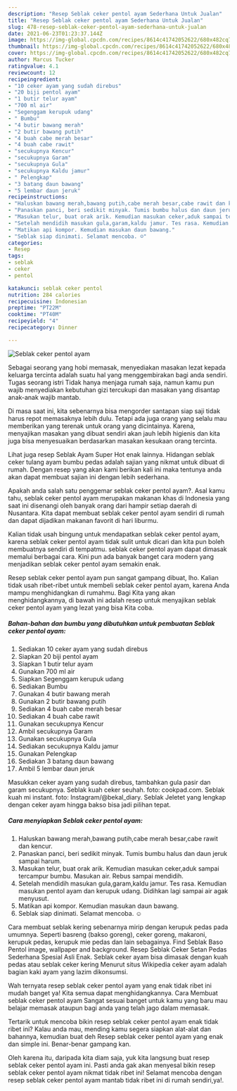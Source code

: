 ```yaml
---
description: "Resep Seblak ceker pentol ayam Sederhana Untuk Jualan"
title: "Resep Seblak ceker pentol ayam Sederhana Untuk Jualan"
slug: 478-resep-seblak-ceker-pentol-ayam-sederhana-untuk-jualan
date: 2021-06-23T01:23:37.144Z
image: https://img-global.cpcdn.com/recipes/8614c41742052622/680x482cq70/seblak-ceker-pentol-ayam-foto-resep-utama.jpg
thumbnail: https://img-global.cpcdn.com/recipes/8614c41742052622/680x482cq70/seblak-ceker-pentol-ayam-foto-resep-utama.jpg
cover: https://img-global.cpcdn.com/recipes/8614c41742052622/680x482cq70/seblak-ceker-pentol-ayam-foto-resep-utama.jpg
author: Marcus Tucker
ratingvalue: 4.1
reviewcount: 12
recipeingredient:
- "10 ceker ayam yang sudah direbus"
- "20 biji pentol ayam"
- "1 butir telur ayam"
- "700 ml air"
- "Segenggam kerupuk udang"
- " Bumbu"
- "4 butir bawang merah"
- "2 butir bawang putih"
- "4 buah cabe merah besar"
- "4 buah cabe rawit"
- "secukupnya Kencur"
- "secukupnya Garam"
- "secukupnya Gula"
- "secukupnya Kaldu jamur"
- " Pelengkap"
- "3 batang daun bawang"
- "5 lembar daun jeruk"
recipeinstructions:
- "Haluskan bawang merah,bawang putih,cabe merah besar,cabe rawit dan kencur."
- "Panaskan panci, beri sedikit minyak. Tumis bumbu halus dan daun jeruk sampai harum."
- "Masukan telur, buat orak arik. Kemudian masukan ceker,aduk sampai tercampur bumbu. Masukan air. Rebus sampai mendidih."
- "Setelah mendidih masukan gula,garam,kaldu jamur. Tes rasa. Kemudian masukan pentol ayam dan kerupuk udang. Didihkan lagi sampai air agak menyusut."
- "Matikan api kompor. Kemudian masukan daun bawang."
- "Seblak siap dinimati. Selamat mencoba. ☺️"
categories:
- Resep
tags:
- seblak
- ceker
- pentol

katakunci: seblak ceker pentol 
nutrition: 284 calories
recipecuisine: Indonesian
preptime: "PT22M"
cooktime: "PT40M"
recipeyield: "4"
recipecategory: Dinner

---
```



![Seblak ceker pentol ayam](https://img-global.cpcdn.com/recipes/8614c41742052622/680x482cq70/seblak-ceker-pentol-ayam-foto-resep-utama.jpg)

Sebagai seorang yang hobi memasak, menyediakan masakan lezat kepada keluarga tercinta adalah suatu hal yang menggembirakan bagi anda sendiri. Tugas seorang istri Tidak hanya menjaga rumah saja, namun kamu pun wajib menyediakan kebutuhan gizi tercukupi dan masakan yang disantap anak-anak wajib mantab.

Di masa  saat ini, kita sebenarnya bisa mengorder santapan siap saji tidak harus repot memasaknya lebih dulu. Tetapi ada juga orang yang selalu mau memberikan yang terenak untuk orang yang dicintainya. Karena, menyajikan masakan yang dibuat sendiri akan jauh lebih higienis dan kita juga bisa menyesuaikan berdasarkan masakan kesukaan orang tercinta. 

Lihat juga resep Seblak Ayam Super Hot enak lainnya. Hidangan seblak ceker tulang ayam bumbu pedas adalah sajian yang nikmat untuk dibuat di rumah. Dengan resep yang akan kami berikan kali ini maka tentunya anda akan dapat membuat sajian ini dengan lebih sederhana.

Apakah anda salah satu penggemar seblak ceker pentol ayam?. Asal kamu tahu, seblak ceker pentol ayam merupakan makanan khas di Indonesia yang saat ini disenangi oleh banyak orang dari hampir setiap daerah di Nusantara. Kita dapat membuat seblak ceker pentol ayam sendiri di rumah dan dapat dijadikan makanan favorit di hari liburmu.

Kalian tidak usah bingung untuk mendapatkan seblak ceker pentol ayam, karena seblak ceker pentol ayam tidak sulit untuk dicari dan kita pun boleh membuatnya sendiri di tempatmu. seblak ceker pentol ayam dapat dimasak memalui berbagai cara. Kini pun ada banyak banget cara modern yang menjadikan seblak ceker pentol ayam semakin enak.

Resep seblak ceker pentol ayam pun sangat gampang dibuat, lho. Kalian tidak usah ribet-ribet untuk membeli seblak ceker pentol ayam, karena Anda mampu menghidangkan di rumahmu. Bagi Kita yang akan menghidangkannya, di bawah ini adalah resep untuk menyajikan seblak ceker pentol ayam yang lezat yang bisa Kita coba.

<!--inarticleads1-->

##### Bahan-bahan dan bumbu yang dibutuhkan untuk pembuatan Seblak ceker pentol ayam:

1. Sediakan 10 ceker ayam yang sudah direbus
1. Siapkan 20 biji pentol ayam
1. Siapkan 1 butir telur ayam
1. Gunakan 700 ml air
1. Siapkan Segenggam kerupuk udang
1. Sediakan  Bumbu
1. Gunakan 4 butir bawang merah
1. Gunakan 2 butir bawang putih
1. Sediakan 4 buah cabe merah besar
1. Sediakan 4 buah cabe rawit
1. Gunakan secukupnya Kencur
1. Ambil secukupnya Garam
1. Gunakan secukupnya Gula
1. Sediakan secukupnya Kaldu jamur
1. Gunakan  Pelengkap
1. Sediakan 3 batang daun bawang
1. Ambil 5 lembar daun jeruk


Masukkan ceker ayam yang sudah direbus, tambahkan gula pasir dan garam secukupnya. Seblak kuah ceker seuhah. foto: cookpad.com. Seblak kuah mi instant. foto: Instagram/@bekal_diary. Seblak Jeletet yang lengkap dengan ceker ayam hingga bakso bisa jadi pilihan tepat. 

<!--inarticleads2-->

##### Cara menyiapkan Seblak ceker pentol ayam:

1. Haluskan bawang merah,bawang putih,cabe merah besar,cabe rawit dan kencur.
1. Panaskan panci, beri sedikit minyak. Tumis bumbu halus dan daun jeruk sampai harum.
1. Masukan telur, buat orak arik. Kemudian masukan ceker,aduk sampai tercampur bumbu. Masukan air. Rebus sampai mendidih.
1. Setelah mendidih masukan gula,garam,kaldu jamur. Tes rasa. Kemudian masukan pentol ayam dan kerupuk udang. Didihkan lagi sampai air agak menyusut.
1. Matikan api kompor. Kemudian masukan daun bawang.
1. Seblak siap dinimati. Selamat mencoba. ☺️


Cara membuat seblak kering sebenarnya mirip dengan kerupuk pedas pada umumnya. Seperti basreng (bakso goreng), ceker goreng, makaroni, kerupuk pedas, kerupuk mie pedas dan lain sebagainya. Find Seblak Baso Pentol image, wallpaper and background. Resep Seblak Ceker Setan Pedas Sederhana Spesial Asli Enak. Seblak ceker ayam bisa dimasak dengan kuah pedas atau seblak ceker kering Menurut situs Wikipedia ceker ayam adalah bagian kaki ayam yang lazim dikonsumsi. 

Wah ternyata resep seblak ceker pentol ayam yang enak tidak ribet ini mudah banget ya! Kita semua dapat menghidangkannya. Cara Membuat seblak ceker pentol ayam Sangat sesuai banget untuk kamu yang baru mau belajar memasak ataupun bagi anda yang telah jago dalam memasak.

Tertarik untuk mencoba bikin resep seblak ceker pentol ayam enak tidak ribet ini? Kalau anda mau, mending kamu segera siapkan alat-alat dan bahannya, kemudian buat deh Resep seblak ceker pentol ayam yang enak dan simple ini. Benar-benar gampang kan. 

Oleh karena itu, daripada kita diam saja, yuk kita langsung buat resep seblak ceker pentol ayam ini. Pasti anda gak akan menyesal bikin resep seblak ceker pentol ayam nikmat tidak ribet ini! Selamat mencoba dengan resep seblak ceker pentol ayam mantab tidak ribet ini di rumah sendiri,ya!.


